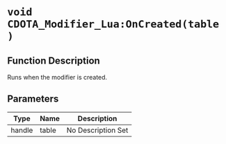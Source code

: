 # `void CDOTA_Modifier_Lua:OnCreated(table )`
## Function Description
Runs when the modifier is created.
## Parameters
Type|Name|Description
--|--|--
handle|table|No Description Set

